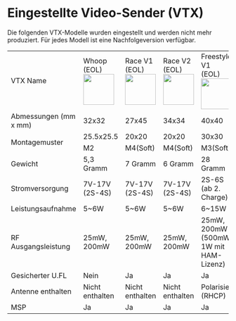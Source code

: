 # Eingestellte Video-Sender (VTX)

Die folgenden VTX-Modelle wurden eingestellt und werden nicht mehr produziert. Für jedes Modell ist eine Nachfolgeversion verfügbar.

<table id="table11">
<tr>
<td rowspan="2">VTX Name</td>
<td rowspan="2">Whoop<br>(EOL) <img src="/media/image31.jpeg" width="70"></td>
<td rowspan="2">Race V1<br>(EOL) <img src="/media/image30.jpeg" width="70"></td>
<td rowspan="2">Race V2<br>(EOL) <img src="/media/image29.png" width="70"></td>
<td rowspan="2">Freestyle V1<br> (EOL) <img src="/media/image33.jpeg" width="70"></td>
</tr>
<tr>
</tr>
<tr>
<td>Abmessungen (mm x mm)</td>
<td>32x32</td>
<td>27x45</td>
<td>34x34</td>
<td>40x40</td>
</tr>
<tr>
<td rowspan="2">Montagemuster</td>
<td>25.5x25.5</td>
<td>20x20</td>
<td>20x20</td>
<td>30x30</td>
</tr>
<tr>
<td>M2</td>
<td>M4(Soft)</td>
<td>M4(Soft)</td>
<td>M3(Soft)</td>
</tr>
<tr>
<td rowspan="2">Gewicht</td>
<td rowspan="2">5,3 Gramm</td>
<td rowspan="2">7 Gramm</td>
<td rowspan="2">6 Gramm</td>
<td rowspan="2">28 Gramm</td>
</tr>
<tr>
</tr>
<tr>
<td rowspan="2">Stromversorgung</td>
<td rowspan="2">7V-17V (2S-4S)</td>
<td rowspan="2">7V-17V (2S-4S)</td>
<td rowspan="2">7V-17V (2S-4S)</td>
<td rowspan="2">2S-6S (ab 2. Charge)</td>
</tr>
<tr>
</tr>
<tr>
<td rowspan="2">Leistungsaufnahme</td>
<td rowspan="2">5~6W</td>
<td rowspan="2">5~6W</td>
<td rowspan="2">5~6W</td>
<td rowspan="2">6~15W</td>
</tr>
<tr>
</tr>
<tr>
<td rowspan="2">RF Ausgangsleistung</td>
<td rowspan="2">25mW, 200mW</td>
<td rowspan="2">25mW, 200mW</td>
<td rowspan="2">25mW, 200mW</td>
<td rowspan="2">25mW, 200mW (500mW,<br>1W mit HAM-Lizenz)</td>
</tr>
<tr>
</tr>
<tr>
<td rowspan="2">Gesicherter U.FL</td>
<td rowspan="2">Nein</td>
<td rowspan="2">Ja</td>
<td rowspan="2">Ja</td>
<td rowspan="2">Ja</td>
</tr>
<tr>
</tr>
<tr>
<td rowspan="2">Antenne enthalten</td>
<td rowspan="2">Nicht enthalten</td>
<td rowspan="2">Nicht enthalten</td>
<td rowspan="2">Nicht enthalten</td>
<td rowspan="2">Polarisiert (RHCP)</td>
</tr>
<tr>
</tr>
<tr>
<td rowspan="3">MSP</td>
<td rowspan="3">Ja</td>
<td rowspan="3">Ja</td>
<td rowspan="3">Ja</td>
<td rowspan="3">Ja</td>
</tr>
<tr>
</tr>
<tr>
</tr>
</table>

